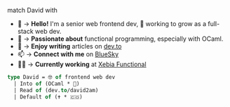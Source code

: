 match David with  
- 👋 -> **Hello!** I'm a senior web frontend dev, 💪 working to grow as a full-stack web dev.  
- 🐪 -> **Passionate about** functional programming, especially with OCaml.  
- 📝 -> **Enjoy writing** articles on [dev.to](https://dev.to/@david2am)  
- 📫 -> **Connect with me** on [BlueSky](https://bsky.app/profile/david2am.bsky.social)  
- 👨‍💻 -> **Currently working** at [Xebia Functional](https://xebia.com/)

```ocaml
type David = 🤓 of frontend web dev
  | Into of (OCaml * 🐪)
  | Read of (dev.to/david2am)
  | Default of (✝️ * 🇨🇴)
```
